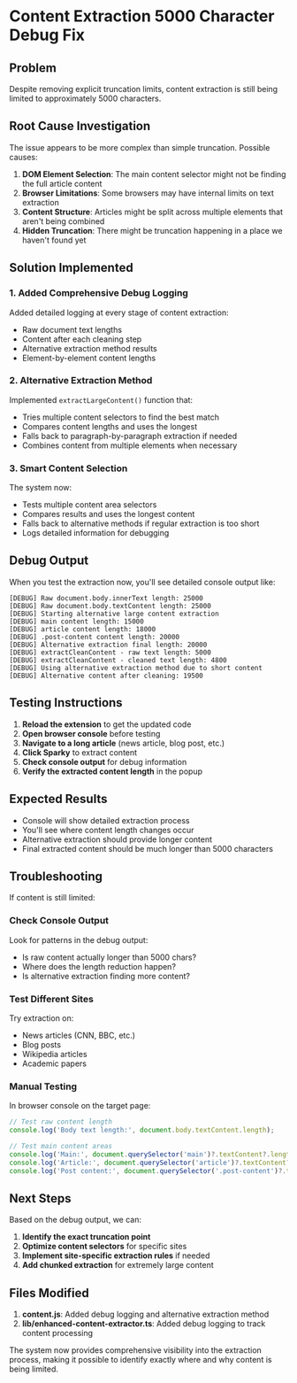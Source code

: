 # Content Extraction 5000 Character Debug Fix

## Problem
Despite removing explicit truncation limits, content extraction is still being limited to approximately 5000 characters.

## Root Cause Investigation

The issue appears to be more complex than simple truncation. Possible causes:

1. **DOM Element Selection**: The main content selector might not be finding the full article content
2. **Browser Limitations**: Some browsers may have internal limits on text extraction
3. **Content Structure**: Articles might be split across multiple elements that aren't being combined
4. **Hidden Truncation**: There might be truncation happening in a place we haven't found yet

## Solution Implemented

### 1. Added Comprehensive Debug Logging

Added detailed logging at every stage of content extraction:

- Raw document text lengths
- Content after each cleaning step
- Alternative extraction method results
- Element-by-element content lengths

### 2. Alternative Extraction Method

Implemented `extractLargeContent()` function that:

- Tries multiple content selectors to find the best match
- Compares content lengths and uses the longest
- Falls back to paragraph-by-paragraph extraction if needed
- Combines content from multiple elements when necessary

### 3. Smart Content Selection

The system now:

- Tests multiple content area selectors
- Compares results and uses the longest content
- Falls back to alternative methods if regular extraction is too short
- Logs detailed information for debugging

## Debug Output

When you test the extraction now, you'll see detailed console output like:

```
[DEBUG] Raw document.body.innerText length: 25000
[DEBUG] Raw document.body.textContent length: 25000
[DEBUG] Starting alternative large content extraction
[DEBUG] main content length: 15000
[DEBUG] article content length: 18000
[DEBUG] .post-content content length: 20000
[DEBUG] Alternative extraction final length: 20000
[DEBUG] extractCleanContent - raw text length: 5000
[DEBUG] extractCleanContent - cleaned text length: 4800
[DEBUG] Using alternative extraction method due to short content
[DEBUG] Alternative content after cleaning: 19500
```

## Testing Instructions

1. **Reload the extension** to get the updated code
2. **Open browser console** before testing
3. **Navigate to a long article** (news article, blog post, etc.)
4. **Click Sparky** to extract content
5. **Check console output** for debug information
6. **Verify the extracted content length** in the popup

## Expected Results

- Console will show detailed extraction process
- You'll see where content length changes occur
- Alternative extraction should provide longer content
- Final extracted content should be much longer than 5000 characters

## Troubleshooting

If content is still limited:

### Check Console Output
Look for patterns in the debug output:
- Is raw content actually longer than 5000 chars?
- Where does the length reduction happen?
- Is alternative extraction finding more content?

### Test Different Sites
Try extraction on:
- News articles (CNN, BBC, etc.)
- Blog posts
- Wikipedia articles
- Academic papers

### Manual Testing
In browser console on the target page:
```javascript
// Test raw content length
console.log('Body text length:', document.body.textContent.length);

// Test main content areas
console.log('Main:', document.querySelector('main')?.textContent?.length);
console.log('Article:', document.querySelector('article')?.textContent?.length);
console.log('Post content:', document.querySelector('.post-content')?.textContent?.length);
```

## Next Steps

Based on the debug output, we can:

1. **Identify the exact truncation point**
2. **Optimize content selectors** for specific sites
3. **Implement site-specific extraction rules** if needed
4. **Add chunked extraction** for extremely large content

## Files Modified

1. **content.js**: Added debug logging and alternative extraction method
2. **lib/enhanced-content-extractor.ts**: Added debug logging to track content processing

The system now provides comprehensive visibility into the extraction process, making it possible to identify exactly where and why content is being limited.